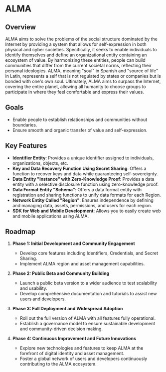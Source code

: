 # ALMA

## Overview
ALMA aims to solve the problems of the social structure dominated by the Internet by providing a system that allows for self-expression in both physical and cyber societies. Specifically, it seeks to enable individuals to identify themselves and define an organizational entity containing an ecosystem of value. By harmonizing these entities, people can build communities that differ from the current societal norms, reflecting their personal ideologies.
ALMA, meaning "soul" in Spanish and "source of life" in Latin, represents a self that is not regulated by states or companies but is bonded with one's own soul. Ultimately, ALMA aims to surpass the Internet, covering the entire planet, allowing all humanity to choose groups to participate in where they feel comfortable and express their values.

## Goals
- Enable people to establish relationships and communities without boundaries.
- Ensure smooth and organic transfer of value and self-expression.

## Key Features
- **Identifier Entity**: Provides a unique identifier assigned to individuals, organizations, objects, etc.
- **Key and Data Recovery Function Using Secret Sharing**: Offers a function to recover keys and data while guaranteeing self-sovereignty.
- **Data Entity "Instance" with Zero-Knowledge Proof**: Provides a data entity with a selective disclosure function using zero-knowledge proof.
- **Data Format Entity "Schema"**: Offers a data format entity with registration and sharing functions to unify data formats for each Region.
- **Network Entity Called "Region"**: Ensures independence by defining and managing data, assets, permissions, and users for each region.
- **SDK for Web and Mobile Development**: Allows you to easily create web and mobile applications using ALMA.

## Roadmap
1. **Phase 1: Initial Development and Community Engagement**
   - Develop core features including Identifiers, Credentials, and Secret Sharing.
   - Implement ALMA region and asset management capabilities.

2. **Phase 2: Public Beta and Community Building**
   - Launch a public beta version to a wider audience to test scalability and usability.
   - Develop comprehensive documentation and tutorials to assist new users and developers.

3. **Phase 3: Full Deployment and Widespread Adoption**
   - Roll out the full version of ALMA with all features fully operational.
   - Establish a governance model to ensure sustainable development and community-driven decision making.

4. **Phase 4: Continuous Improvement and Future Innovations**
   - Explore new technologies and features to keep ALMA at the forefront of digital identity and asset management.
   - Foster a global network of users and developers continuously contributing to the ALMA ecosystem.
